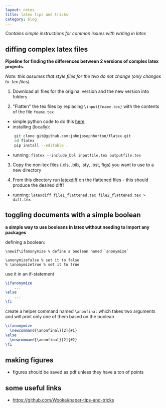 ```yaml
---
layout: notes
title: latex tips and tricks
category: blog
---
```



*Contains simple instructions for common issues with writing in latex*

## diffing complex latex files

**Pipeline for finding the differences between 2 versions of complex latex projects.**

*Note: this assumes that style files for the two do not change (only changes to .tex files).*

1. Download all files for the original version and the new version into folders

2. "Flatten" the tex files by replacing `\input{fname.tex}` with the contents of the file `fname.tex`
  - simple python code to do this [here](https://github.com/johnjosephhorton/flatex)
  - installing (locally): 
  ```bash
      git clone git@github.com:johnjosephhorton/flatex.git
      cd flatex
      pip install --editable . 
  ```
  - running: ```flatex --include_bbl inputfile.tex outputfile.tex```


3. Copy the non-tex files (.cls, .bib, .sty, .bst, figs) you want to use to a new directory

4. From this directory run [latexdiff](https://github.com/ftilmann/latexdiff/) on the flattened files - this should produce the desired diff!
  - running: `latexdiff file1_flattened.tex file2_flattened.tex > diff.tex`




## toggling documents with a simple boolean

**a simple way to use booleans in latex without needing to import any packages**

defining a boolean: 
```
\newif\ifanonymize % define a boolean named `anonymize`

\anonymizefalse % set it to false
% \anonymizetrue % set it to true
```

use it in an if-statement
```latex
\ifanonymize
	...
\else
	...
\fi
```

create a helper command named `\anonfinal` which takes two arguments and will print only one of them based on the boolean
```latex
\ifanonymize
  \newcommand{\anonfinal}[2]{#1}
\else
  \newcommand{\anonfinal}[2]{#2}
\fi
```



## making figures

- figures should be saved as pdf unless they have a ton of points

## some useful links
- https://github.com/Wookai/paper-tips-and-tricks
